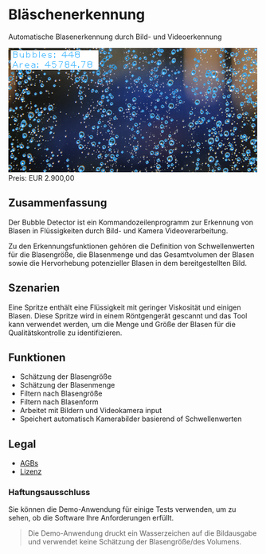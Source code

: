 # Bläschenerkennung

Automatische Blasenerkennung durch Bild- und Videoerkennung

<div class="splash">
    <img alt="Splash" src="/content/solutions/ongoing/Bubble_Detector/img/Bubble_Detector_splash.png">
    <div class="price">Preis: EUR 2.900,00</div>
    <div class="purchase">
        <!--<a class="button" href="#">Demo</a>
        <a class="button" href="#">Buy</a>-->
    </div>
</div>

## Zusammenfassung

Der Bubble Detector ist ein Kommandozeilenprogramm zur Erkennung von Blasen in Flüssigkeiten durch Bild- und Kamera Videoverarbeitung.

Zu den Erkennungsfunktionen gehören die Definition von Schwellenwerten für die Blasengröße, die Blasenmenge und das Gesamtvolumen der Blasen sowie die Hervorhebung potenzieller Blasen in dem bereitgestellten Bild.

## Szenarien

Eine Spritze enthält eine Flüssigkeit mit geringer Viskosität und einigen Blasen. Diese Spritze wird in einem Röntgengerät gescannt und das Tool kann verwendet werden, um die Menge und Größe der Blasen für die Qualitätskontrolle zu identifizieren.

## Funktionen

* Schätzung der Blasengröße
* Schätzung der Blasenmenge
* Filtern nach Blasengröße
* Filtern nach Blasenform
* Arbeitet mit Bildern und Videokamera input
* Speichert automatisch Kamerabilder basierend of Schwellenwerten

## Legal

* [AGBs](/de/terms)
* [Lizenz](/content/licenses/LICENSE%20V2.txt)

### Haftungsausschluss

Sie können die Demo-Anwendung für einige Tests verwenden, um zu sehen, ob die Software Ihre Anforderungen erfüllt.

> Die Demo-Anwendung druckt ein Wasserzeichen auf die Bildausgabe und verwendet keine Schätzung der Blasengröße/des Volumens.
